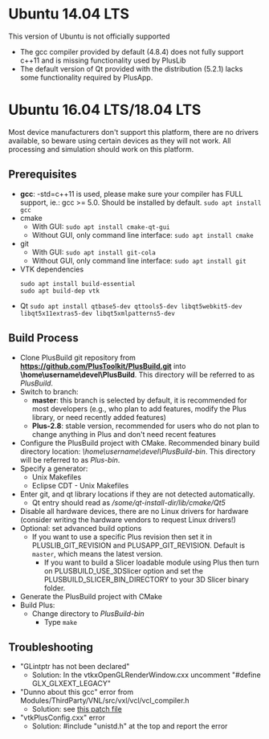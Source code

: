 Ubuntu 14.04 LTS
================
This version of Ubuntu is not officially supported
- The gcc compiler provided by default (4.8.4) does not fully support c++11 and is missing functionality used by PlusLib
- The default version of Qt provided with the distribution (5.2.1) lacks some functionality required by PlusApp. 

Ubuntu 16.04 LTS/18.04 LTS
================

Most device manufacturers don't support this platform, there are no drivers available, so beware using certain devices as they will not work. All processing and simulation should work on this platform.

Prerequisites
-------------

- **gcc**: -std=c++11 is used, please make sure your compiler has FULL support, ie.: gcc >= 5.0. Should be installed by default.
  `sudo apt install gcc`
- cmake
  - With GUI:
    `sudo apt install cmake-qt-gui`
  - Without GUI, only command line interface:
    `sudo apt install cmake`
- git
  - With GUI:
    `sudo apt install git-cola`
  - Without GUI, only command line interface:
    `sudo apt install git`
- VTK dependencies
  ```
  sudo apt install build-essential
  sudo apt build-dep vtk
  ```
- Qt
  `sudo apt install qtbase5-dev qttools5-dev libqt5webkit5-dev libqt5x11extras5-dev libqt5xmlpatterns5-dev`

Build Process
-------------

- Clone PlusBuild git repository from **https://github.com/PlusToolkit/PlusBuild.git** into **\home\username\devel\PlusBuild**. This directory will be referred to as _PlusBuild_.
- Switch to branch:
  - **master**: this branch is selected by default, it is recommended for most developers (e.g., who plan to add features, modify the Plus library, or need recently added features)
  - **Plus-2.8**: stable version, recommended for users who do not plan to change anything in Plus and don't need recent features
- Configure the PlusBuild project with CMake. Recommended binary build directory location: _\home\username\devel\PlusBuild-bin_.  This directory will be referred to as _Plus-bin_.
- Specify a generator:
  - Unix Makefiles
  - Eclipse CDT - Unix Makefiles
- Enter git, and qt library locations if they are not detected automatically.
  - Qt entry should read as _/some/qt-install-dir/lib/cmake/Qt5_
- Disable all hardware devices, there are no Linux drivers for hardware (consider writing the hardware vendors to request Linux drivers!)
- Optional: set advanced build options
  - If you want to use a specific Plus revision then set it in PLUSLIB_GIT_REVISION and PLUSAPP_GIT_REVISION. Default is `master`, which means the latest version.
	- If you want to build a Slicer loadable module using Plus then turn on PLUSBUILD_USE_3DSlicer option and set the PLUSBUILD_SLICER_BIN_DIRECTORY to your 3D Slicer binary folder.
- Generate the PlusBuild project with CMake
- Build Plus:
  - Change directory to _PlusBuild-bin_
	- Type `make`

Troubleshooting
---------------
  
- "GLintptr has not been declared"
  - Solution: In the vtkxOpenGLRenderWindow.cxx uncomment "#define GLX_GLXEXT_LEGACY"
- "Dunno about this gcc" error from Modules/ThirdParty/VNL/src/vxl/vcl/vcl_compiler.h
  - Solution: see [this patch file](https://issues.itk.org/jira/browse/ITK-3361)
- "vtkPlusConfig.cxx" error
  - Solution: #include "unistd.h" at the top and report the error

